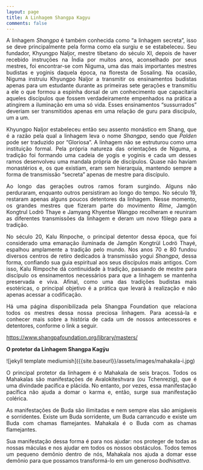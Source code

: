 ```yaml
---
layout: page
title: A Linhagem Shangpa Kagyu
comments: false
---
```


<p align="justify">   A linhagem <i>Shangpa</i> é também conhecida como “a linhagem secreta”, isso se deve principalmente pela forma como ela surgiu e se estabeleceu. Seu fundador, Khyungpo Naljor, mestre tibetano do século XI, depois de haver recebido instruções na Índia por muitos anos, aconselhado por seus mestres, foi encontrar-se com Niguma, uma das mais importantes mestres budistas e yoginis daquela época, na floresta de Sosaling. Na ocasião, Niguma instruiu Khyungpo Naljor a transmitir os ensinamentos budistas apenas para um estudante durante as primeiras sete gerações e transmitiu a ele o que formou a espinha dorsal de um conhecimento que capacitaria aqueles discípulos que fossem verdadeiramente empenhados na prática a atingirem a iluminação em uma só vida. Esses ensinamentos “sussurrados” deveriam ser transmitidos apenas em uma relação de guru para discípulo, um a um.</p>
<p align="justify">   Khyungpo Naljor estabeleceu então seu assento monástico em Shang, que é a razão pela qual a linhagem leva o nome <i>Shangpa</i>, sendo que <i>Palden</i> pode ser traduzido por “Gloriosa”. A linhagem não se estruturou como uma instituição formal. Pela própria natureza das orientações de Niguma, a tradição foi formando uma cadeia de yogis e yoginis e cada um desses ramos desenvolveu uma mandala própria de discípulos. Quase não haviam monastérios e, os que existiam, eram sem hierarquia, mantendo sempre a forma de transmissão “secreta” apenas de mestre para discípulo. </p>
<p align="justify">   Ao longo das gerações outros ramos foram surgindo. Alguns não perduraram, enquanto outros persistiram ao longo do tempo. No século 19, restaram apenas alguns poucos detentores da linhagem. Nesse momento, os grandes mestres que fizeram parte do movimento <i>Rime</i>, Jamgön Kongtrul Lodrö Thaye e Jamyang Khyentse Wangpo recolheram e reuniram as diferentes transmissões da linhagem e deram um novo fôlego para a tradição.</p>
<p align="justify">   No século 20, Kalu Rinpoche, o principal detentor dessa época, que foi considerado uma emanação iluminada de Jamgön Kongtrül Lodrö Thayé, espalhou amplamente a tradição pelo mundo. Nos anos 70 e 80 fundou diversos centros de retiro dedicados à transmissão yogui <i>Shangpa</i>, dessa forma, confiando sua guia espiritual aos seus discípulos mais antigos. Com isso, Kalu Rimpoche dá continuidade à tradição, passando de mestre para discípulo os ensinamentos necessários para que a linhagem se mantenha preservada e viva. Afinal, como uma das tradições budistas mais esotéricas, o principal objetivo é a prática que levará à realização e não apenas acessar a codificação.</p>
<p align="justify">   Há uma página disponibilizada pela Shangpa Foundation que relaciona todos os mestres dessa nossa preciosa linhagem. Para acessá-la e conhecer mais sobre a história de cada um de nossos antecessores e detentores, conforme o link a seguir.</p>

https://www.shangpafoundation.org/library/masters/

**O protetor da Linhagem Shangpa Kagÿu**
<p align="justify"> 
![jekyll template mediumish]({{site.baseurl}}/assets/images/mahakala-i.jpg)
</p>
<p align="justify">   O principal protetor da linhagem é o Mahakala de seis braços. Todos os Mahakalas são manifestações de Avalokiteshvara (ou Tchenrezig), que é uma divindade pacífica e plácida. No entanto, por vezes, essa manifestação pacífica não ajuda a domar o karma e, então, surge sua manifestação colérica.</p>
<p align="justify">   As manifestações de Buda são ilimitadas e nem sempre elas são amigáveis e sorridentes. Existe um Buda sorridente, um Buda carrancudo e existe um Buda com chamas flamejantes. Mahakala é o Buda com as chamas flamejantes. </p>
<p align="justify">   Sua manifestação dessa forma é para nos ajudar: nos proteger de todas as nossas máculas e nos ajudar em todos os nossos obstáculos. Todos temos um pequeno demônio dentro de nós, Mahakala nos ajuda a domar esse demônio para que possamos transformá-lo em um generoso <i>bodhisattva</i>.</p>
